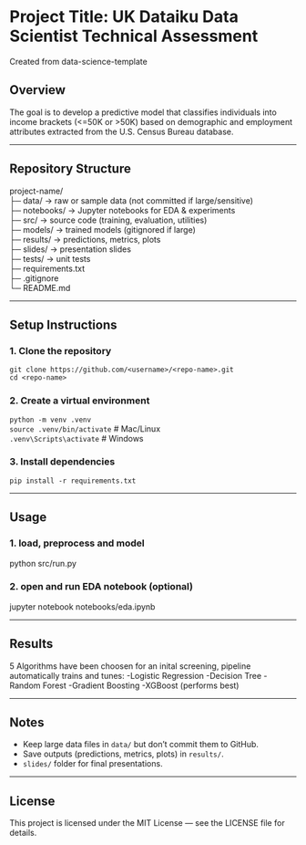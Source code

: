 # Project Title: UK Dataiku Data Scientist Technical Assessment
Created from data-science-template
## Overview
The goal is to develop a predictive model that classifies individuals into income brackets (<=50K or >50K) based on demographic and employment attributes extracted from the U.S. Census Bureau database.

---

## Repository Structure
project-name/  
├─ data/          → raw or sample data (not committed if large/sensitive)  
├─ notebooks/     → Jupyter notebooks for EDA & experiments  
├─ src/           → source code (training, evaluation, utilities)  
├─ models/        → trained models (gitignored if large)  
├─ results/       → predictions, metrics, plots  
├─ slides/        → presentation slides  
├─ tests/         → unit tests  
├─ requirements.txt  
├─ .gitignore  
└─ README.md  

---

## Setup Instructions

### 1. Clone the repository
`git clone https://github.com/<username>/<repo-name>.git`  
`cd <repo-name>`

### 2. Create a virtual environment
`python -m venv .venv`  
`source .venv/bin/activate`   # Mac/Linux  
`.venv\Scripts\activate`     # Windows  

### 3. Install dependencies
`pip install -r requirements.txt`  

---

## Usage

### 1. load, preprocess and model
python src/run.py

### 2. open and run EDA notebook (optional)
jupyter notebook notebooks/eda.ipynb

---

## Results
5 Algorithms have been choosen for an inital screening, pipeline automatically trains and tunes:
-Logistic Regression
-Decision Tree
-Random Forest
-Gradient Boosting
-XGBoost (performs best) 

---

## Notes
- Keep large data files in `data/` but don’t commit them to GitHub.  
- Save outputs (predictions, metrics, plots) in `results/`.  
- `slides/` folder for final presentations.  

---

## License
This project is licensed under the MIT License — see the LICENSE file for details.
